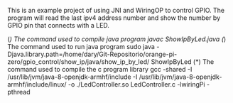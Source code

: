 This is an example project of using JNI and WiringOP to control GPIO.
The program will read the last ipv4 address number and show the number by GPIO pin
that connects with a LED.

(*) The command used to compile java program
javac ShowIpByLed.java
(*) The command used to run java program
 sudo java -Djava.library.path=/home/dary/Git-Repositorio/orange-pi-zero/gpio_control/show_ip/java/show_ip_by_led/ ShowIpByLed
(*) The command used to compile the c program library
 gcc -shared -I /usr/lib/jvm/java-8-openjdk-armhf/include -I /usr/lib/jvm/java-8-openjdk-armhf/include/linux/ -o ./LedController.so LedController.c -lwiringPi -pthread


